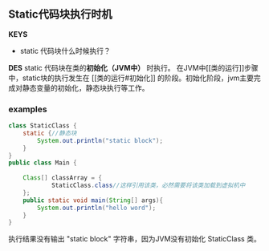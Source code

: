 ## Static代码块执行时机
**KEYS**
- static 代码块什么时候执行？

**DES**
static 代码块在类的**初始化（JVM中）** 时执行。
在JVM中[[类的运行]]步骤中，static块的执行发生在 [[类的运行#初始化]] 的阶段。初始化阶段，jvm主要完成对静态变量的初始化，静态块执行等工作。


### examples
```java
class StaticClass {
    static {//静态块
        System.out.println("static block");
    }
}
public class Main {
 
    Class[] classArray = {
            StaticClass.class//这样引用该类，必然需要将该类加载到虚拟机中
    };
    public static void main(String[] args){
        System.out.println("hello word");
    }
}
```
执行结果没有输出 "static block" 字符串，因为JVM没有初始化 StaticClass 类。
